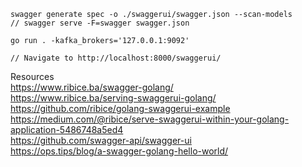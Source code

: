 ```
swagger generate spec -o ./swaggerui/swagger.json --scan-models
// swagger serve -F=swagger swagger.json

go run . -kafka_brokers='127.0.0.1:9092'

// Navigate to http://localhost:8000/swaggerui/
```

Resources  
https://www.ribice.ba/swagger-golang/  
https://www.ribice.ba/serving-swaggerui-golang/  
https://github.com/ribice/golang-swaggerui-example  
https://medium.com/@ribice/serve-swaggerui-within-your-golang-application-5486748a5ed4  
https://github.com/swagger-api/swagger-ui  
https://ops.tips/blog/a-swagger-golang-hello-world/
